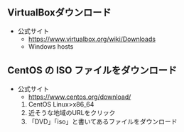 ## VirtualBoxダウンロード

- 公式サイト
    - https://www.virtualbox.org/wiki/Downloads
    - Windows hosts

## CentOS の ISO ファイルをダウンロード

- 公式サイト
    - https://www.centos.org/download/
    1. CentOS Linux>x86_64
    2. 近そうな地域のURLをクリック
    3. 「DVD」「iso」と書いてあるファイルをダウンロード
    
